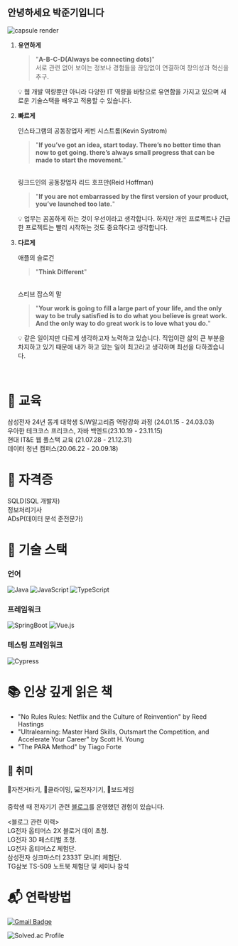 ## 안녕하세요 박준기입니다

![capsule render](https://capsule-render.vercel.app/api?type=rounded&color=gradient&customColorList=27&height=150&text=유연하게,%20빠르게,%20다르게&fontSize=50&fontColor=ffffff)

1. **유연하게**

   > "**A-B-C-D(Always be connecting dots)**"
   > <br>서로 관련 없어 보이는 정보나 경험들을 끊임없이 연결하여 창의성과 혁신을 추구.

   💡 웹 개발 역량뿐만 아니라 다양한 IT 역량을 바탕으로 유연함을 가지고 있으며 새로운 기술스택을 배우고 적용할 수 있습니다.

2. **빠르게**

   인스타그램의 공동창업자 케빈 시스트롬(Kevin Systrom)

   > "**If you’ve got an idea, start today. There’s no better time than now to get going. there’s always small progress that can be made to start the movement.**"

   <br> 링크드인의 공동창업자 리드 호프만(Reid Hoffman)

   > "**If you are not embarrassed by the first version of your product, you’ve launched too late.**"

   💡 업무는 꼼꼼하게 하는 것이 우선이라고 생각합니다. 하지만 개인 프로젝트나 긴급한 프로젝트는 빨리 시작하는 것도 중요하다고 생각합니다.

3. **다르게**

   애플의 슬로건

   > "**Think Different**"

   <br> 스티브 잡스의 말

   > "**Your work is going to fill a large part of your life, and the only way to be truly satisfied is to do what you believe is great work. And the only way to do great work is to love what you do.**"

   💡 같은 일이지만 다르게 생각하고자 노력하고 있습니다. 직업이란 삶의 큰 부분을 차지하고 있기 때문에 내가 하고 있는 일이 최고라고 생각하며 최선을 다하겠습니다.

<br>

# 📖 교육

삼성전자 24년 동계 대학생 S/W알고리즘 역량강화 과정 (24.01.15 - 24.03.03) <br>
우아한 테크코스 프리코스, 자바 백엔드(23.10.19 - 23.11.15) <br>
현대 IT&E 웹 풀스택 교육 (21.07.28 - 21.12.31) <br>
데이터 청년 캠퍼스(20.06.22 - 20.09.18) <br>

# 📜 자격증

SQLD(SQL 개발자) <br>
정보처리기사 <br>
ADsP(데이터 분석 준전문가) <br>

# 🔧 기술 스택

### 언어

![Java](https://img.shields.io/badge/Java-007396.svg?&style=for-the-badge&logo=Java&logoColor=white)
![JavaScript](https://img.shields.io/badge/JavaScript-F7DF1E.svg?&style=for-the-badge&logo=JavaScript&logoColor=white)
![TypeScript](https://img.shields.io/badge/TypeScript-3178C6.svg?&style=for-the-badge&logo=TypeScript&logoColor=white)

### 프레임워크

![SpringBoot](https://img.shields.io/badge/springboot-6DB33F.svg?&style=for-the-badge&logo=Spring&logoColor=white)
![Vue.js](https://img.shields.io/badge/Vue.js-4FC08D.svg?&style=for-the-badge&logo=vuedotjs&logoColor=white)

### 테스팅 프레임워크

![Cypress](https://img.shields.io/badge/Cypress-17202C.svg?&style=for-the-badge&logo=cypress&logoColor=white)

# 📚 인상 깊게 읽은 책

- "No Rules Rules: Netflix and the Culture of Reinvention" by Reed Hastings
- "Ultralearning: Master Hard Skills, Outsmart the Competition, and Accelerate Your Career" by Scott H. Young
- "The PARA Method" by Tiago Forte

## 🎯 취미

🚴자전거타기, 🧗클라이밍, 💻전자기기, 🎲보드게임

중학생 때 전자기기 관련 [블로그](https://storyrevolution.tistory.com/)를 운영했던 경험이 있습니다. <br>

<블로그 관련 이력> <br>
LG전자 옵티머스 2X 블로거 데이 초청. <br>
LG전자 3D 페스티벌 초청. <br>
LG전자 옵티머스Z 체험단. <br>
삼성전자 싱크마스터 2333T 모니터 체험단. <br>
TG삼보 TS-509 노트북 체험단 및 세미나 참석 <br>

# 📬 연락방법

[![Gmail Badge](https://img.shields.io/badge/Gmail-d14836?style=flat-square&logo=Gmail&logoColor=white&link=mailto:pjk146195@gmail.com)](mailto:pjk146195@gmail.com)

![Solved.ac Profile](http://mazassumnida.wtf/api/v2/generate_badge?boj=jmco1004)
